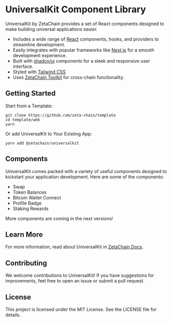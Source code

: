 # UniversalKit Component Library

UniversalKit by ZetaChain provides a set of React components designed to make
building universal applications easier.

- Includes a wide range of [React](https://react.dev/learn) components, hooks,
  and providers to streamline development.
- Easily integrates with popular frameworks like
  [Next.js](https://nextjs.org/docs) for a smooth development experience.
- Built with [shadcn/ui](https://ui.shadcn.com/docs) components for a sleek and
  responsive user interface.
- Styled with [Tailwind CSS](https://tailwindcss.com/docs/)
- Uses [ZetaChain Toolkit](https://github.com/zeta-chain/toolkit) for
  cross-chain functionality.

## Getting Started

Start from a Template:

```
git clone https://github.com/zeta-chain/template
cd template/web
yarn
```

Or add UniversalKit to Your Existing App:

```
yarn add @zetachain/universalkit
```

## Components

UniversalKit comes packed with a variety of useful components designed to
kickstart your application development. Here are some of the components:

- Swap
- Token Balances
- Bitcoin Wallet Connect
- Profile Badge
- Staking Rewards

More components are coming in the next versions!

## Learn More

For more information, read about UniversalKit in [ZetaChain
Docs](https://zetachain.com/docs/developers/frontend/universalkit/).

## Contributing

We welcome contributions to UniversalKit! If you have suggestions for
improvements, feel free to open an issue or submit a pull request.

## License

This project is licensed under the MIT License. See the LICENSE file for
details.
